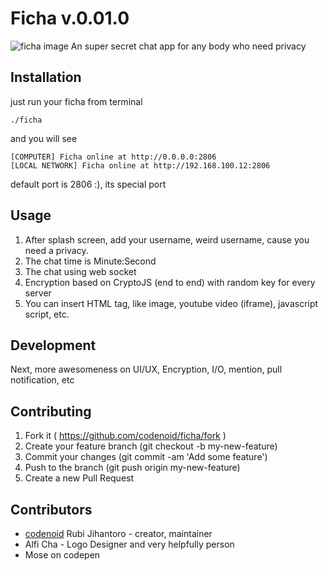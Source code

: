 # Ficha v.0.01.0
![ficha image](https://raw.githubusercontent.com/codenoid/ficha/master/ficha.jpg)
An super secret chat app for any body who need privacy

## Installation
just run your ficha from terminal
```
./ficha
```
and you will see
```
[COMPUTER] Ficha online at http://0.0.0.0:2806
[LOCAL NETWORK] Ficha online at http://192.168.100.12:2806
```
default port is 2806 :), its special port

## Usage

1. After splash screen, add your username, weird username, cause you need a privacy.
2. The chat time is Minute:Second
3. The chat using web socket
4. Encryption based on CryptoJS (end to end) with random key for every server
5. You can insert HTML tag, like image, youtube video (iframe), javascript script, etc.

## Development

Next, more awesomeness on UI/UX, Encryption, I/O, mention, pull notification, etc

## Contributing

1. Fork it ( https://github.com/codenoid/ficha/fork )
2. Create your feature branch (git checkout -b my-new-feature)
3. Commit your changes (git commit -am 'Add some feature')
4. Push to the branch (git push origin my-new-feature)
5. Create a new Pull Request

## Contributors

- [codenoid](https://github.com/codenoid) Rubi Jihantoro - creator, maintainer
- Alfi Cha - Logo Designer and very helpfully person
- Mose on codepen
